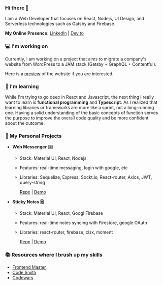 ### Hi there 👋

I am a Web Developer that focuses on React, Nodejs, UI Design, and Serverless technologies such as Gatsby and Firebase.

**My Online Presence**: [LinkedIn](https://www.linkedin.com/in/suxyue/) | [Dev.to](https://dev.to/yuesu)

### 💻 I'm working on

Currently, I am working on a project that aims to migrate a company's website from WordPress to a JAM stack (Gatsby + GraphQL + Contentful).

Here is a [preview](https://elegant-curran-fa5b93.netlify.app/) of the website if you are interested.

### 🌱 I'm learning

While I'm trying to go deep in React and Javascript, the next thing I really want to learn is **functional programming** and **Typescript**. As I realized that learning libraries or frameworks are more like a sprint, not a long-running one. Having a solid understanding of the basic concepts of function serves the purpose to improve the overall code quality and be more confident about the outcome.

### 🔭 My Personal Projects

- **Web Messenger ✉️**

  - Stack: Material UI, React, Nodejs
  - Features: real-time messaging, login with google, etc
  - Libraries: Sequelize, Express, Sockt.io, React-router, Axios, JWT, query-string

    [Repo](https://github.com/yue-su/Web-Messenger) | [Demo](https://messenger-web-front.herokuapp.com/)

- **Sticky Notes 🗒️**

  - Stack: Material UI, React, Googl Firebase
  - Features: real-time notes syncing with Firestore, google OAuth
  - Libraries: react-router, firebase, clsx, moment

    [Repo](https://github.com/hopea-studio/mini-blog) | [Demo](https://blog-8877.web.app/)

### 📚 Resources where I brush up my skills

- [Frontend Master](https://frontendmasters.com)
- [Code Smith](https://codesmith.io/#)
- [Codewars](https://www.codewars.com)
